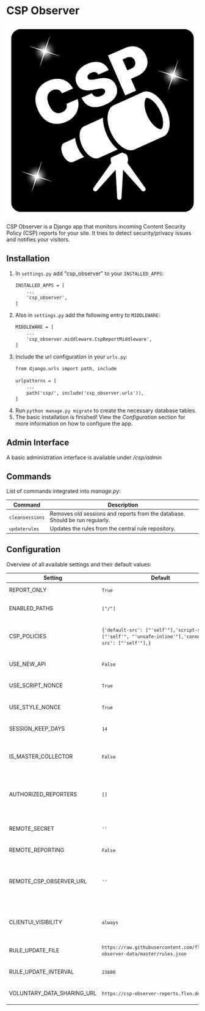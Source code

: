 # CSP Observer

![CSP Observer Logo](csp_observer/static/csp_observer/img/cspo-logo.png)

CSP Observer is a Django app that monitors incoming Content Security Policy (CSP) reports for your site. It tries to detect security/privacy issues and notifies your visitors.

## Installation

1. In `settings.py` add "csp_observer" to your `INSTALLED_APPS`:
    ```
    INSTALLED_APPS = [
        ...
        'csp_observer',
    ]
    ```
2. Also in `settings.py` add the following entry to `MIDDLEWARE`:
    ```
    MIDDLEWARE = [
        ...
        'csp_observer.middleware.CspReportMiddleware',
    ]
    ```
3. Include the url configuration in your `urls.py`:
    ```
    from django.urls import path, include
    
    urlpatterns = [
        ...
        path('csp/', include('csp_observer.urls')),
    ]
    ```
4. Run ``python manage.py migrate`` to create the necessary database tables.
5. The basic installation is finished! View the *Configuration* section for more information on how to configure the app.

## Admin Interface

A basic administration interface is available under */csp/admin*

## Commands

List of commands integrated into *manage.py*:

| Command | Description |
| ------- | ----------- |
| `cleansessions` | Removes old sessions and reports from the database. Should be run regularly. |
| `updaterules` | Updates the rules from the central rule repository. |

## Configuration

Overview of all available settings and their default values:

| Setting | Default | Description |
| ------- | ------- | ----------- |
| REPORT_ONLY | ``True`` | Wether to enforce the CSP rules or only report them. |
| ENABLED_PATHS | ``["/"]`` | An array of paths for which the CSP header should be set. |
| CSP_POLICIES | ``{'default-src': ["'self'"],'script-src': ["'self'", "'unsafe-inline'"],'connect-src': ["'self'"],}`` | A disctionary of CSP policies that should be applied. Key is the name of the directive and value is a list of expressions. |
| USE_NEW_API | ``False`` | Whether to enable the new Reporting API or use the old report-uri directive |
| USE_SCRIPT_NONCE | ``True`` | Add nonce to all script tags to catch inline script violations |
| USE_STYLE_NONCE | ``True`` | Add nonce to all style tags to catch inline style violations |
| SESSION_KEEP_DAYS | ``14`` | The number of days sessions should be kept in the database. |
| IS_MASTER_COLLECTOR | ``False`` | Indicates if the instance should function as a central collector of CSP reports for multiple other instances. |
| AUTHORIZED_REPORTERS | ``[]`` | A list of domains that are allowed send their CSP reports to the master. Example: ``['http://127.0.0.1:8000', 'https://example.com']`` |
| REMOTE_SECRET | ``''`` | A shared secret that **must be the same** for the master collector and all reporters. |
| REMOTE_REPORTING | ``False`` | Wether to use a central remote collector or not. |
| REMOTE_CSP_OBSERVER_URL | ``''`` | The URL of the remote collector instance. Must be the path to the *csp_observer* app, as defined in *urls.py*. Example: ``http://example.com/csp`` |
| CLIENTUI_VISIBILITY | ``always`` | Choose if the client popup should always be visible (``always``) or only if a problem has been detected (``minimized``) |
| RULE_UPDATE_FILE | ``https://raw.githubusercontent.com/flxn/csp-observer-data/master/rules.json`` | The path to the file that contains the global rule database |
| RULE_UPDATE_INTERVAL | ``21600`` | The minimum number of seconds before a new rule update is allowed |
| VOLUNTARY_DATA_SHARING_URL | ``https://csp-observer-reports.flxn.de`` | The URL that the unknown report data of the data sharing is sent to. |
